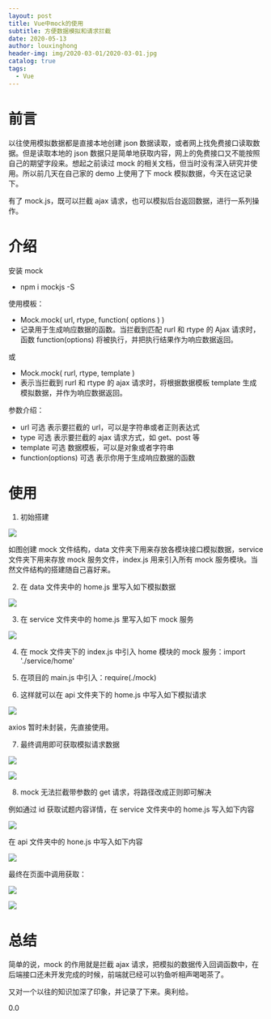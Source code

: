 ```yaml
---
layout: post
title: Vue中mock的使用
subtitle: 方便数据模拟和请求拦截
date: 2020-05-13
author: louxinghong
header-img: img/2020-03-01/2020-03-01.jpg
catalog: true
tags:
  - Vue
---
```


# 前言

以往使用模拟数据都是直接本地创建 json 数据读取，或者网上找免费接口读取数据。但是读取本地的 json 数据只是简单地获取内容，网上的免费接口又不能按照自己的期望字段来。想起之前读过 mock 的相关文档，但当时没有深入研究并使用。所以前几天在自己家的 demo 上使用了下 mock 模拟数据，今天在这记录下。

有了 mock.js，既可以拦截 ajax 请求，也可以模拟后台返回数据，进行一系列操作。

# 介绍

安装 mock

- npm i mockjs -S

使用模板：

- Mock.mock( url, rtype, function( options ) )
- 记录用于生成响应数据的函数。当拦截到匹配 rurl 和 rtype 的 Ajax 请求时，函数 function(options) 将被执行，并把执行结果作为响应数据返回。

或

- Mock.mock( rurl, rtype, template )
- 表示当拦截到 rurl 和 rtype 的 ajax 请求时，将根据数据模板 template 生成模拟数据，并作为响应数据返回。

参数介绍：

- url 可选
  表示要拦截的 url，可以是字符串或者正则表达式
- type 可选
  表示要拦截的 ajax 请求方式，如 get、post 等
- template 可选
  数据模板，可以是对象或者字符串
- function(options) 可选
  表示你用于生成响应数据的函数

# 使用

1. 初始搭建

![](/img/2020-05-14-1.jpg)

如图创建 mock 文件结构，data 文件夹下用来存放各模块接口模拟数据，service 文件夹下用来存放 mock 服务文件，index.js 用来引入所有 mock 服务模块。当然文件结构的搭建随自己喜好来。

2. 在 data 文件夹中的 home.js 里写入如下模拟数据

![](/img/2020-05-14-2.jpg)

3. 在 service 文件夹中的 home.js 里写入如下 mock 服务

![](/img/2020-05-14-3.jpg)

4. 在 mock 文件夹下的 index.js 中引入 home 模块的 mock 服务：import './service/home'

5. 在项目的 main.js 中引入：require(./mock)

6. 这样就可以在 api 文件夹下的 home.js 中写入如下模拟请求

![](/img/2020-05-14-4.jpg)

axios 暂时未封装，先直接使用。

7. 最终调用即可获取模拟请求数据

![](/img/2020-05-14-5.jpg)

![](/img/2020-05-14-6.jpg)

8. mock 无法拦截带参数的 get 请求，将路径改成正则即可解决

例如通过 id 获取试题内容详情，在 service 文件夹中的 home.js 写入如下内容

![](/img/2020-05-14-7.jpg)

在 api 文件夹中的 hone.js 中写入如下内容

![](/img/2020-05-14-8.jpg)

最终在页面中调用获取：

![](/img/2020-05-14-9.jpg)

![](/img/2020-05-14-10.jpg)

# 总结

简单的说，mock 的作用就是拦截 ajax 请求，把模拟的数据传入回调函数中，在后端接口还未开发完成的时候，前端就已经可以钓鱼听相声喝喝茶了。

又对一个以往的知识加深了印象，并记录了下来。奥利给。

0.0
